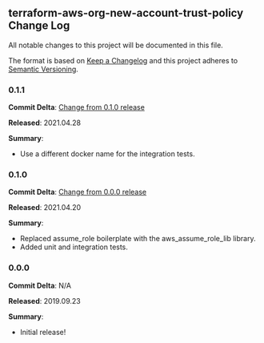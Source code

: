 ## terraform-aws-org-new-account-trust-policy Change Log

All notable changes to this project will be documented in this file.

The format is based on [Keep a Changelog](http://keepachangelog.com/) and this project adheres to [Semantic Versioning](http://semver.org/).

### 0.1.1

**Commit Delta**: [Change from 0.1.0 release](https://github.com/plus3it/terraform-aws-org-new-account-trust-policy/compare/0.1.0...0.1.1)

**Released**: 2021.04.28

**Summary**:

*   Use a different docker name for the integration tests.

### 0.1.0

**Commit Delta**: [Change from 0.0.0 release](https://github.com/plus3it/terraform-aws-org-new-account-trust-policy/compare/0.0.0...0.1.0)

**Released**: 2021.04.20

**Summary**:

*   Replaced assume_role boilerplate with the aws_assume_role_lib library.
*   Added unit and integration tests.

### 0.0.0

**Commit Delta**: N/A

**Released**: 2019.09.23

**Summary**:

*   Initial release!
